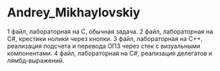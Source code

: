 # Andrey_Mikhaylovskiy
1 файл, лабораторная на С, обычная задача.
2 файл, лабораторная на С#, крестики нолики через кнопки.
3 файл, лабораторная на С++, реализация подсчета и перевода ОПЗ через стек с визуальными компонентами.
4 файл, лабораторная на С#, реализация делегатов и лямбд-выражений.

